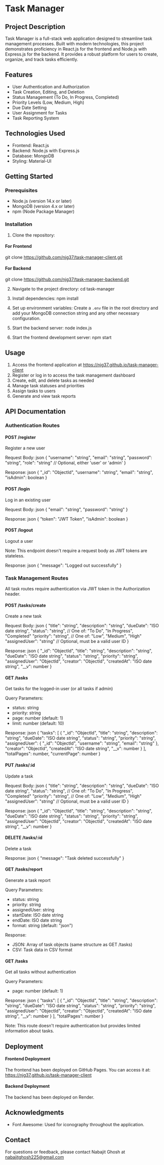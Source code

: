 # Task Manager

## Project Description

Task Manager is a full-stack web application designed to streamline task management processes. Built with modern technologies, this project demonstrates proficiency in React.js for the frontend and Node.js with Express.js for the backend. It provides a robust platform for users to create, organize, and track tasks efficiently.

## Features

- User Authentication and Authorization
- Task Creation, Editing, and Deletion
- Status Management (To Do, In Progress, Completed)
- Priority Levels (Low, Medium, High)
- Due Date Setting
- User Assignment for Tasks
- Task Reporting System

## Technologies Used

- Frontend: React.js
- Backend: Node.js with Express.js
- Database: MongoDB
- Styling: Material-UI

## Getting Started

### Prerequisites

- Node.js (version 14.x or later)
- MongoDB (version 4.x or later)
- npm (Node Package Manager)

### Installation

1. Clone the repository:
#### For Frontend
git clone https://github.com/njg37/task-manager-client.git
#### For Backend
git clone https://github.com/njg37/task-manager-backend.git


2. Navigate to the project directory:
cd task-manager


3. Install dependencies:
npm install


4. Set up environment variables:
   Create a `.env` file in the root directory and add your MongoDB connection string and any other necessary configuration.

5. Start the backend server:
node index.js


6. Start the frontend development server:
npm start


## Usage

1. Access the frontend application at https://njg37.github.io/task-manager-client
2. Register or log in to access the task management dashboard
3. Create, edit, and delete tasks as needed
4. Manage task statuses and priorities
5. Assign tasks to users
6. Generate and view task reports

## API Documentation

### Authentication Routes

#### POST /register

Register a new user

Request Body: json { "username": "string", "email": "string", "password": "string", "role": "string" // Optional, either 'user' or 'admin' }

Response: json { "_id": "ObjectId", "username": "string", "email": "string", "isAdmin": boolean }


#### POST /login

Log in an existing user

Request Body:
json { "email": "string", "password": "string" }


Response:
json { "token": "JWT Token", "isAdmin": boolean }


#### POST /logout

Logout a user

Note: This endpoint doesn't require a request body as JWT tokens are stateless.

Response:
json { "message": "Logged out successfully" }


### Task Management Routes

All task routes require authentication via JWT token in the Authorization header.

#### POST /tasks/create

Create a new task

Request Body:
json { "title": "string", "description": "string", "dueDate": "ISO date string", "status": "string", // One of: "To Do", "In Progress", "Completed" "priority": "string", // One of: "Low", "Medium", "High" "assignedUser": "string" // Optional, must be a valid user ID }


Response:
json { "_id": "ObjectId", "title": "string", "description": "string", "dueDate": "ISO date string", "status": "string", "priority": "string", "assignedUser": "ObjectId", "creator": "ObjectId", "createdAt": "ISO date string", "__v": number }


#### GET /tasks

Get tasks for the logged-in user (or all tasks if admin)

Query Parameters:
- status: string
- priority: string
- page: number (default: 1)
- limit: number (default: 10)

Response:
json { "tasks": [ { "_id": "ObjectId", "title": "string", "description": "string", "dueDate": "ISO date string", "status": "string", "priority": "string", "assignedUser": { "_id": "ObjectId", "username": "string", "email": "string" }, "creator": "ObjectId", "createdAt": "ISO date string", "__v": number } ], "totalPages": number, "currentPage": number }


#### PUT /tasks/:id

Update a task

Request Body:
json { "title": "string", "description": "string", "dueDate": "ISO date string", "status": "string", // One of: "To Do", "In Progress", "Completed" "priority": "string", // One of: "Low", "Medium", "High" "assignedUser": "string" // Optional, must be a valid user ID }


Response:
json { "_id": "ObjectId", "title": "string", "description": "string", "dueDate": "ISO date string", "status": "string", "priority": "string", "assignedUser": "ObjectId", "creator": "ObjectId", "createdAt": "ISO date string", "__v": number }


#### DELETE /tasks/:id

Delete a task

Response:
json { "message": "Task deleted successfully" }


#### GET /tasks/report

Generate a task report

Query Parameters:
- status: string
- priority: string
- assignedUser: string
- startDate: ISO date string
- endDate: ISO date string
- format: string (default: "json")

Response:
- JSON: Array of task objects (same structure as GET /tasks)
- CSV: Task data in CSV format

#### GET /tasks

Get all tasks without authentication

Query Parameters:
- page: number (default: 1)

Response:
json { "tasks": [ { "_id": "ObjectId", "title": "string", "description": "string", "dueDate": "ISO date string", "status": "string", "priority": "string", "assignedUser": "ObjectId", "creator": "ObjectId", "createdAt": "ISO date string", "__v": number } ], "totalPages": number }


Note: This route doesn't require authentication but provides limited information about tasks.

## Deployment

#### Frontend Deployment
The frontend has been deployed on GitHub Pages. You can access it at: https://njg37.github.io/task-manager-client

#### Backend Deployment
The backend has been deployed on Render.

## Acknowledgments

- Font Awesome: Used for iconography throughout the application.

## Contact

For questions or feedback, please contact Nabajit Ghosh at nabajitghosh225@gmail.com